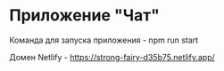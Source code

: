 # Приложение "Чат" 

Команда для запуска приложения - npm run start

Домен Netlify - https://strong-fairy-d35b75.netlify.app/
